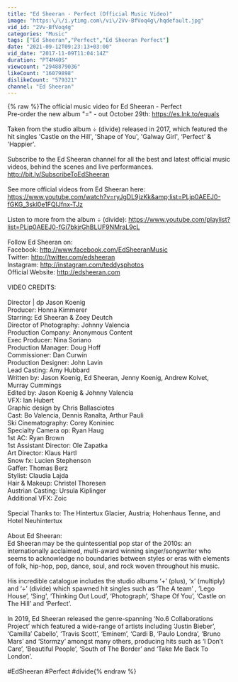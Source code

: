 ```yaml
---
title: "Ed Sheeran - Perfect (Official Music Video)"
image: "https:\/\/i.ytimg.com\/vi\/2Vv-BfVoq4g\/hqdefault.jpg"
vid_id: "2Vv-BfVoq4g"
categories: "Music"
tags: ["Ed Sheeran","Perfect","Ed Sheeran Perfect"]
date: "2021-09-12T09:23:13+03:00"
vid_date: "2017-11-09T11:04:14Z"
duration: "PT4M40S"
viewcount: "2948879036"
likeCount: "16079898"
dislikeCount: "579321"
channel: "Ed Sheeran"
---
```

{% raw %}The official music video for Ed Sheeran - Perfect <br />Pre-order the new album &quot;=&quot; - out October 29th: <a rel="nofollow" target="blank" href="https://es.lnk.to/equals">https://es.lnk.to/equals</a><br /> <br />Taken from the studio album ÷ (divide) released in 2017, which featured the hit singles 'Castle on the Hill', 'Shape of You', 'Galway Girl', ‘Perfect’ &amp; 'Happier'. <br /> <br />Subscribe to the Ed Sheeran channel for all the best and latest official music videos, behind the scenes and live performances.  <br /><a rel="nofollow" target="blank" href="http://bit.ly/SubscribeToEdSheeran">http://bit.ly/SubscribeToEdSheeran</a> <br /> <br />See more official videos from Ed Sheeran here: <br /><a rel="nofollow" target="blank" href="https://www.youtube.com/watch?v=ryJgDL9jzKk&amp;list=PLjp0AEEJ0-fGKG_3skl0e1FQlJfnx-TJz">https://www.youtube.com/watch?v=ryJgDL9jzKk&amp;list=PLjp0AEEJ0-fGKG_3skl0e1FQlJfnx-TJz</a> <br /><br />Listen to more from the album ÷ (divide): <a rel="nofollow" target="blank" href="https://www.youtube.com/playlist?list=PLjp0AEEJ0-fGi7bkjrGhBLUF9NMraL9cL">https://www.youtube.com/playlist?list=PLjp0AEEJ0-fGi7bkjrGhBLUF9NMraL9cL</a> <br /> <br />Follow Ed Sheeran on: <br />Facebook: <a rel="nofollow" target="blank" href="http://www.facebook.com/EdSheeranMusic">http://www.facebook.com/EdSheeranMusic</a>  <br />Twitter: <a rel="nofollow" target="blank" href="http://twitter.com/edsheeran">http://twitter.com/edsheeran</a>  <br />Instagram: <a rel="nofollow" target="blank" href="http://instagram.com/teddysphotos">http://instagram.com/teddysphotos</a>  <br />Official Website: <a rel="nofollow" target="blank" href="http://edsheeran.com">http://edsheeran.com</a>  <br />  <br />VIDEO CREDITS: <br /> <br />Director | dp Jason Koenig  <br />Producer: Honna Kimmerer  <br />Starring: Ed Sheeran &amp; Zoey Deutch  <br />Director of Photography: Johnny Valencia  <br />Production Company: Anonymous Content  <br />Exec Producer: Nina Soriano  <br />Production Manager: Doug Hoff  <br />Commissioner: Dan Curwin  <br />Production Designer: John Lavin  <br />Lead Casting: Amy Hubbard  <br />Written by: Jason Koenig, Ed Sheeran, Jenny Koenig, Andrew Kolvet, Murray Cummings  <br />Edited by: Jason Koenig &amp; Johnny Valencia  <br />VFX: Ian Hubert  <br />Graphic design by Chris Ballasciotes  <br />Cast: Bo Valencia, Dennis Ranalta, Arthur Pauli  <br />Ski Cinematography: Corey Koniniec  <br />Specialty Camera op: Ryan Haug  <br />1st AC: Ryan Brown  <br />1st Assistant Director: Ole Zapatka  <br />Art Director: Klaus Hartl  <br />Snow fx: Lucien Stephenson  <br />Gaffer: Thomas Berz  <br />Stylist: Claudia Lajda  <br />Hair &amp; Makeup: Christel Thoresen  <br />Austrian Casting: Ursula Kiplinger  <br />Additional VFX: Zoic   <br /><br />Special Thanks to: The Hintertux Glacier, Austria; Hohenhaus Tenne, and Hotel Neuhintertux <br /> <br />About Ed Sheeran: <br />Ed Sheeran may be the quintessential pop star of the 2010s: an internationally acclaimed, multi-award winning singer/songwriter who seems to acknowledge no boundaries between styles or eras with elements of folk, hip-hop, pop, dance, soul, and rock woven throughout his music. <br /><br />His incredible catalogue includes the studio albums ‘+’ (plus), ‘x’ (multiply) and ‘÷’ (divide) which spawned hit singles such as ‘The A team’ , ’Lego House’, ‘Sing', ‘Thinking Out Loud’, ‘Photograph’, ‘Shape Of You’, ‘Castle on The Hill’ and ‘Perfect’. <br /> <br />In 2019, Ed Sheeran released the genre-spanning ‘No.6 Collaborations Project’ which featured a wide-range of artists including ‘Justin Bieber’, ‘Camilla’ Cabello’, ‘Travis Scott’, ‘Eminem’, ‘Cardi B, ‘Paulo Londra’, ‘Bruno Mars’ and ‘Stormzy’ amongst many others, producing hits such as ‘I Don’t Care’, ‘Beautiful People’, ‘South of The Border’ and ‘Take Me Back To London’. <br /> <br />#EdSheeran #Perfect #divide{% endraw %}
